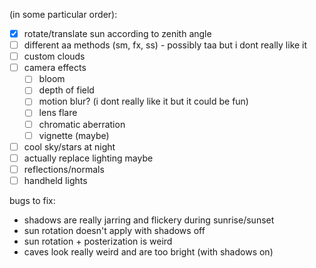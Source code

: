 (in some particular order):

- [x] rotate/translate sun according to zenith angle
- [ ] different aa methods (sm, fx, ss) - possibly taa but i dont really like it
- [ ] custom clouds
- [ ] camera effects
  - [ ] bloom
  - [ ] depth of field
  - [ ] motion blur? (i dont really like it but it could be fun)
  - [ ] lens flare
  - [ ] chromatic aberration
  - [ ] vignette (maybe)
- [ ] cool sky/stars at night
- [ ] actually replace lighting maybe
- [ ] reflections/normals
- [ ] handheld lights

bugs to fix:
- shadows are really jarring and flickery during sunrise/sunset
- sun rotation doesn't apply with shadows off
- sun rotation + posterization is weird
- caves look really weird and are too bright (with shadows on)